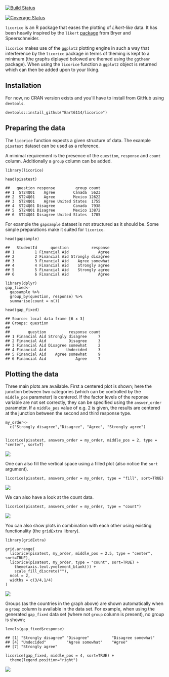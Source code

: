 [![Build
Status](https://travis-ci.org/Bart6114/licorice.svg?branch=master)](https://travis-ci.org/Bart6114/licorice)

[![Coverage
Status](https://coveralls.io/repos/Bart6114/licorice/badge.svg?branch=master)](https://coveralls.io/r/Bart6114/licorice?branch=master)

`licorice` is an R package that eases the plotting of *Likert-like*
data. It has been heavily inspired by the `likert`
[package](https://github.com/jbryer/likert) from Bryer and
Speerschneider.

`licorice` makes use of the `ggplot2` plotting engine in such a way that
interference by the `licorice` package in terms of theming is kept to a
minimum (the graphs diplayed belowed are themed using the `ggthemr`
package). When using the `licorice` function a `ggplot2` object is
returned which can then be added upon to your liking.

Installation
------------

For now, no CRAN version exists and you'll have to install from GitHub
using `devtools`.

    devtools::install_github("Bart6114/licorice")

Preparing the data
------------------

The `licorice` function expects a given structure of data. The example
`pisatest` dataset can be used as a reference.

A minimal requirement is the presence of the `question`, `response` and
`count` column. Additionally a `group` column can be added.

    library(licorice)

    head(pisatest)

    ##   question response         group count
    ## 1  ST24Q01    Agree        Canada  5623
    ## 2  ST24Q01    Agree        Mexico 12622
    ## 3  ST24Q01    Agree United States  1755
    ## 4  ST24Q01 Disagree        Canada  7938
    ## 5  ST24Q01 Disagree        Mexico 13872
    ## 6  ST24Q01 Disagree United States  1705

For example the `gapsample` dataset is not structured as it should be.
Some simple preparations make it suited for `licorice`.

    head(gapsample)

    ##   StudentId      question          response
    ## 1         1 Financial Aid             Agree
    ## 2         2 Financial Aid Strongly disagree
    ## 3         3 Financial Aid    Agree somewhat
    ## 4         4 Financial Aid    Strongly agree
    ## 5         5 Financial Aid    Strongly agree
    ## 6         6 Financial Aid             Agree

    library(dplyr)
    gap_fixed<-
      gapsample %>%
      group_by(question, response) %>%
      summarise(count = n())

    head(gap_fixed)

    ## Source: local data frame [6 x 3]
    ## Groups: question
    ## 
    ##        question          response count
    ## 1 Financial Aid Strongly disagree     7
    ## 2 Financial Aid          Disagree     3
    ## 3 Financial Aid Disagree somewhat     2
    ## 4 Financial Aid         Undecided     3
    ## 5 Financial Aid    Agree somewhat     9
    ## 6 Financial Aid             Agree     7

Plotting the data
-----------------

Three main plots are available. First a centered plot is shown; here the
junction between two categories (which can be controlled by the
`middle_pos` parameter) is centered. If the factor levels of the reponse
variable are not set correctly, they can be specified using the
`answer_order` parameter. If a `middle_pos` value of e.g. 2 is given,
the results are centered at the junction between the second and third
response type.

    my_order<-
      c("Strongly disagree","Disagree", "Agree", "Strongly agree")


    licorice(pisatest, answers_order = my_order, middle_pos = 2, type = "center", sort=T)

![](http://i.imgur.com/zzpaIKv.png)

One can also fill the vertical space using a filled plot (also notice
the `sort` argument).

    licorice(pisatest, answers_order = my_order, type = "fill", sort=TRUE)

![](http://i.imgur.com/CHWwjkl.png)

We can also have a look at the count data.

    licorice(pisatest, answers_order = my_order, type = "count")

![](http://i.imgur.com/5IJ7SHd.png)

You can also show plots in combination with each other using existing
functionality (the `gridExtra` library).

    library(gridExtra)

    grid.arrange(
      licorice(pisatest, my_order, middle_pos = 2.5, type = "center", sort=TRUE),
      licorice(pisatest, my_order, type = "count", sort=TRUE) +
        theme(axis.text.y=element_blank()) +
        scale_fill_discrete(""),
      ncol = 2,
      widths = c(3/4,1/4)
    )

![](http://i.imgur.com/agd1XHF.png)

Groups (as the countries in the graph above) are shown automatically
when a `group` column is available in the data set. For example, when
using the generated `gap_fixed` data set (where not `group` column is
present), no group is shown;

    levels(gap_fixed$response)

    ## [1] "Strongly disagree" "Disagree"          "Disagree somewhat"
    ## [4] "Undecided"         "Agree somewhat"    "Agree"            
    ## [7] "Strongly agree"

    licorice(gap_fixed, middle_pos = 4, sort=TRUE) +
      theme(legend.position="right")

![](http://i.imgur.com/kBrygib.png)
